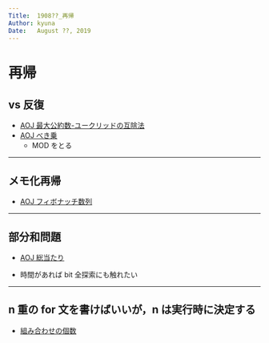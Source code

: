 ```yaml
---
Title:  1908??_再帰
Author: kyuna
Date:   August ??, 2019
---
```


# 再帰

## vs 反復

-   [AOJ 最大公約数-ユークリッドの互除法](https://onlinejudge.u-aizu.ac.jp/problems/0197)
-   [AOJ べき乗](https://onlinejudge.u-aizu.ac.jp/courses/library/6/NTL/1/NTL_1_B)
    -   MOD をとる

* * *

## メモ化再帰

-   [AOJ フィボナッチ数列](https://onlinejudge.u-aizu.ac.jp/courses/lesson/1/ALDS1/all/ALDS1_10_A)

* * *

## 部分和問題

-   [AOJ 総当たり](https://onlinejudge.u-aizu.ac.jp/courses/lesson/1/ALDS1/5/ALDS1_5_A)

-   時間があれば bit 全探索にも触れたい

* * *

## n 重の for 文を書けばいいが，n は実行時に決定する

-   [組み合わせの個数](https://onlinejudge.u-aizu.ac.jp/challenges/sources/PCK/Final/0070?year=2004)
